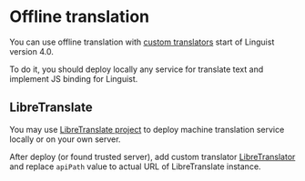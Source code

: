 # Offline translation

You can use offline translation with [custom translators](../CustomTranslator.md) start of Linguist version 4.0.

To do it, you should deploy locally any service for translate text and implement JS binding for Linguist.

## LibreTranslate

You may use [LibreTranslate project](https://github.com/LibreTranslate/LibreTranslate) to deploy machine translation service locally or on your own server.

After deploy (or found trusted server), add custom translator [LibreTranslator](../../modules/LibreTranslator.js) and replace `apiPath` value to actual URL of LibreTranslate instance.
